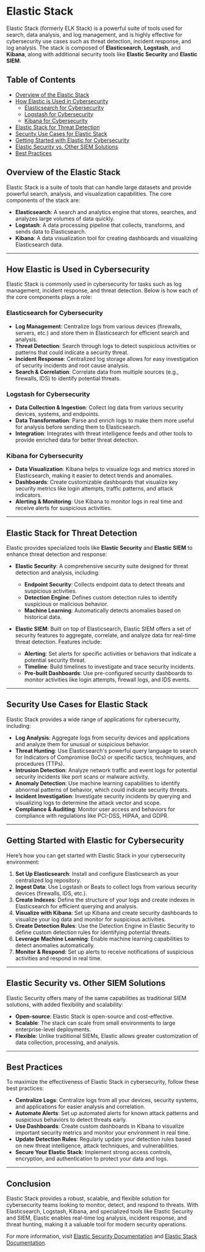# Elastic Stack 

Elastic Stack (formerly ELK Stack) is a powerful suite of tools used for search, data analysis, and log management, and is highly effective for cybersecurity use cases such as threat detection, incident response, and log analysis. The stack is composed of **Elasticsearch**, **Logstash**, and **Kibana**, along with additional security tools like **Elastic Security** and **Elastic SIEM**.

## Table of Contents

- [Overview of the Elastic Stack](#overview-of-the-elastic-stack)
- [How Elastic is Used in Cybersecurity](#how-elastic-is-used-in-cybersecurity)
    - [Elasticsearch for Cybersecurity](#elasticsearch-for-cybersecurity)
    - [Logstash for Cybersecurity](#logstash-for-cybersecurity)
    - [Kibana for Cybersecurity](#kibana-for-cybersecurity)
- [Elastic Stack for Threat Detection](#elastic-stack-for-threat-detection)
- [Security Use Cases for Elastic Stack](#security-use-cases-for-elastic-stack)
- [Getting Started with Elastic for Cybersecurity](#getting-started-with-elastic-for-cybersecurity)
- [Elastic Security vs. Other SIEM Solutions](#elastic-security-vs-other-siem-solutions)
- [Best Practices](#best-practices)

## Overview of the Elastic Stack

Elastic Stack is a suite of tools that can handle large datasets and provide powerful search, analysis, and visualization capabilities. The core components of the stack are:

- **Elasticsearch**: A search and analytics engine that stores, searches, and analyzes large volumes of data quickly.
- **Logstash**: A data processing pipeline that collects, transforms, and sends data to Elasticsearch.
- **Kibana**: A data visualization tool for creating dashboards and visualizing Elasticsearch data.

---

## How Elastic is Used in Cybersecurity

Elastic Stack is commonly used in cybersecurity for tasks such as log management, incident response, and threat detection. Below is how each of the core components plays a role:

### Elasticsearch for Cybersecurity
- **Log Management**: Centralize logs from various devices (firewalls, servers, etc.) and store them in Elasticsearch for efficient search and analysis.
- **Threat Detection**: Search through logs to detect suspicious activities or patterns that could indicate a security threat.
- **Incident Response**: Centralized log storage allows for easy investigation of security incidents and root cause analysis.
- **Search & Correlation**: Correlate data from multiple sources (e.g., firewalls, IDS) to identify potential threats.

### Logstash for Cybersecurity
- **Data Collection & Ingestion**: Collect log data from various security devices, systems, and endpoints.
- **Data Transformation**: Parse and enrich logs to make them more useful for analysis before sending them to Elasticsearch.
- **Integration**: Integrates with threat intelligence feeds and other tools to provide enriched data for better threat detection.

### Kibana for Cybersecurity
- **Data Visualization**: Kibana helps to visualize logs and metrics stored in Elasticsearch, making it easier to detect trends and anomalies.
- **Dashboards**: Create customizable dashboards that visualize key security metrics like login attempts, traffic patterns, and attack indicators.
- **Alerting & Monitoring**: Use Kibana to monitor logs in real time and receive alerts for suspicious activities.

---

## Elastic Stack for Threat Detection

Elastic provides specialized tools like **Elastic Security** and **Elastic SIEM** to enhance threat detection and response:

- **Elastic Security**: A comprehensive security suite designed for threat detection and analysis, including:
  - **Endpoint Security**: Collects endpoint data to detect threats and suspicious activities.
  - **Detection Engine**: Defines custom detection rules to identify suspicious or malicious behavior.
  - **Machine Learning**: Automatically detects anomalies based on historical data.

- **Elastic SIEM**: Built on top of Elasticsearch, Elastic SIEM offers a set of security features to aggregate, correlate, and analyze data for real-time threat detection. Features include:
  - **Alerting**: Set alerts for specific activities or behaviors that indicate a potential security threat.
  - **Timeline**: Build timelines to investigate and trace security incidents.
  - **Pre-built Dashboards**: Use pre-configured security dashboards to monitor activities like login attempts, firewall logs, and IDS events.

---

## Security Use Cases for Elastic Stack

Elastic Stack provides a wide range of applications for cybersecurity, including:

- **Log Analysis**: Aggregate logs from security devices and applications and analyze them for unusual or suspicious behavior.
- **Threat Hunting**: Use Elasticsearch's powerful query language to search for Indicators of Compromise (IoCs) or specific tactics, techniques, and procedures (TTPs).
- **Intrusion Detection**: Analyze network traffic and event logs for potential security incidents like port scans or malware activity.
- **Anomaly Detection**: Use machine learning capabilities to identify abnormal patterns of behavior, which could indicate security threats.
- **Incident Investigation**: Investigate security incidents by querying and visualizing logs to determine the attack vector and scope.
- **Compliance & Auditing**: Monitor user access and behaviors for compliance with regulations like PCI-DSS, HIPAA, and GDPR.

---

## Getting Started with Elastic for Cybersecurity

Here’s how you can get started with Elastic Stack in your cybersecurity environment:

1. **Set Up Elasticsearch**: Install and configure Elasticsearch as your centralized log repository.
2. **Ingest Data**: Use Logstash or Beats to collect logs from various security devices (firewalls, IDS, etc.).
3. **Create Indexes**: Define the structure of your logs and create indexes in Elasticsearch for efficient querying and analysis.
4. **Visualize with Kibana**: Set up Kibana and create security dashboards to visualize your log data and monitor for suspicious activities.
5. **Create Detection Rules**: Use the Detection Engine in Elastic Security to define custom detection rules for identifying potential threats.
6. **Leverage Machine Learning**: Enable machine learning capabilities to detect anomalies automatically.
7. **Monitor & Respond**: Set up alerts to receive notifications of suspicious activities and respond in real time.

---

## Elastic Security vs. Other SIEM Solutions

Elastic Security offers many of the same capabilities as traditional SIEM solutions, with added flexibility and scalability:

- **Open-source**: Elastic Stack is open-source and cost-effective.
- **Scalable**: The stack can scale from small environments to large enterprise-level deployments.
- **Flexible**: Unlike traditional SIEMs, Elastic allows greater customization of data collection, processing, and analysis.

---

## Best Practices

To maximize the effectiveness of Elastic Stack in cybersecurity, follow these best practices:

- **Centralize Logs**: Centralize logs from all your devices, security systems, and applications for easier analysis and correlation.
- **Automate Alerts**: Set up automated alerts for known attack patterns and suspicious behaviors to detect threats early.
- **Use Dashboards**: Create custom dashboards in Kibana to visualize important security metrics and monitor your environment in real time.
- **Update Detection Rules**: Regularly update your detection rules based on new threat intelligence, attack techniques, and vulnerabilities.
- **Secure Your Elastic Stack**: Implement strong access controls, encryption, and authentication to protect your data and logs.

---

## Conclusion

Elastic Stack provides a robust, scalable, and flexible solution for cybersecurity teams looking to monitor, detect, and respond to threats. With Elasticsearch, Logstash, Kibana, and specialized tools like Elastic Security and SIEM, Elastic enables real-time log analysis, incident response, and threat hunting, making it a valuable tool for modern security operations.

For more information, visit [Elastic Security Documentation](https://www.elastic.co/guide/en/security/current/index.html) and [Elastic Stack Documentation](https://www.elastic.co/guide/en/elastic-stack-overview/current/index.html).
